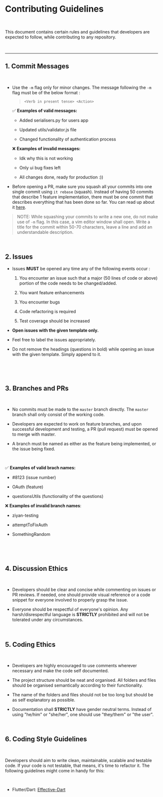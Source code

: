 # Contributing Guidelines

​

This document contains certain rules and guidelines that developers are expected to follow, while contributing to any repository.

​

---

## 1. Commit Messages

​

* Use the `-m` flag only for minor changes. The message following the `-m` flag must be of the below format : 

  > `<Verb in present tense> <Action>`

  

  :white_check_mark: __Examples of valid messages:__

  * Added serialisers.py for users app

  * Updated utils/validator.js file

  * Changed functionality of authentication process

  

  :x: __Examples of invalid messages:__

  * Idk why this is not working

  * Only ui bug fixes left

  * All changes done, ready for production :))

  

* Before opening a PR, make sure you squash all your commits into one single commit using `it rebase` (squash). Instead of having 50 commits that describe 1 feature implementation, there must be one commit that describes everything that has been done so far. You can read up about it [here](https://www.internalpointers.com/post/squash-commits-into-one-git).

> NOTE: While squashing your commits to write a new one, do not make use of `-m` flag. In this case, a vim editor window shall open. Write a title for the commit within 50-70 characters, leave a line and add an understandable description.

​

## 2. Issues

* Issues __MUST__ be opened any time any of the following events occur : 

  1. You encounter an issue such that a major (50 lines of code or above) portion of the code needs to be changed/added.

  2. You want feature enhancements

  3. You encounter bugs

  4. Code refactoring is required

  5. Test coverage should be increased

* __Open issues with the given template only.__

* Feel free to label the issues appropriately.

* Do not remove the headings (questions in bold) while opening an issue with the given template. Simply append to it.

​

​

## 3. Branches and PRs

​

* No commits must be made to the `master` branch directly. The `master` branch shall only consist of the working code.

* Developers are expected to work on feature branches, and upon successful development and testing, a PR (pull request) must be opened to merge with master.

* A branch must be named as either as the feature being implemented, or the issue being fixed. 

​

  :white_check_mark: __Examples of valid brach names:__

  * #8123 (issue number)

  * OAuth (feature)

  * questionsUtils (functionality of the questions)

  

  :x: __Examples of invalid branch names__:

  * ziyan-testing

  * attemptToFixAuth

  * SomethingRandom

​

​

## 4. Discussion Ethics

​

* Developers should be clear and concise while commenting on issues or PR reviews. If needed, one should provide visual reference or a code snippet for everyone involved to properly grasp the issue.

* Everyone should be respectful of everyone's opinion. Any harsh/disrespectful language is __STRICTLY__ prohibited and will not be tolerated under any circumstances.

​

## 5. Coding Ethics

​

* Developers are highly encouraged to use comments wherever necessary and make the code self documented.

* The project structure should be neat and organised. All folders and files should be organised semantically according to their functionality.

*  The name of the folders and files should not be too long but should be as self explanatory as possible.

*  Documentation shall __STRICTLY__ have gender neutral terms. Instead of using "he/him" or "she/her", one should use "they/them" or "the user".

​

## 6. Coding Style Guidelines

​

Developers should aim to write clean, maintainable, scalable and testable code. If your code is not testable, that means, it's time to refactor it. The following guidelines might come in handy for this:

​

* Flutter/Dart: [Effective-Dart](https://dart.dev/guides/language/effective-dart)
